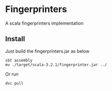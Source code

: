 # Fingerprinters
A scala fingerprinters implementation

## Install
Just build the fingerprinters.jar as below
```
sbt assembly
mv ./target/scala-3.2.1/fingerprinter.jar ../
```

Or run 
```
dvc pull
```